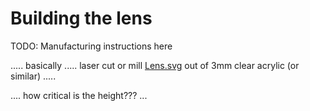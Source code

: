 # Building the lens

TODO: Manufacturing instructions here

..... basically ..... laser cut or mill [Lens.svg](../v1/Individual%20parts/Lens.svg) out of 3mm clear acrylic (or similar) .....

.... how critical is the height??? ...
